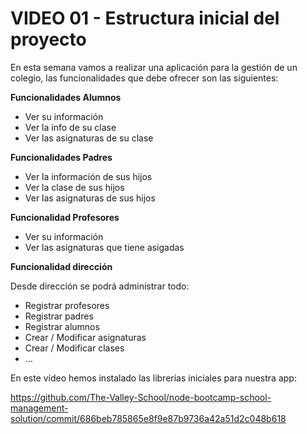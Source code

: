 # VIDEO 01 - Estructura inicial del proyecto

En esta semana vamos a realizar una aplicación para la gestión de un colegio, las funcionalidades que debe ofrecer son las siguientes:

**Funcionalidades Alumnos**

- Ver su información
- Ver la info de su clase
- Ver las asignaturas de su clase

**Funcionalidades Padres**

- Ver la información de sus hijos
- Ver la clase de sus hijos
- Ver las asignaturas de sus hijos

**Funcionalidad Profesores** 

- Ver su información
- Ver las asignaturas que tiene asigadas

**Funcionalidad dirección**

Desde dirección se podrá administrar todo:

- Registrar profesores
- Registrar padres
- Registrar alumnos
- Crear / Modificar asignaturas
- Crear / Modificar clases
- …

En este vídeo hemos instalado las librerías iniciales para nuestra app:

<https://github.com/The-Valley-School/node-bootcamp-school-management-solution/commit/686beb785865e8f9e87b9736a42a51d2c048b618>

